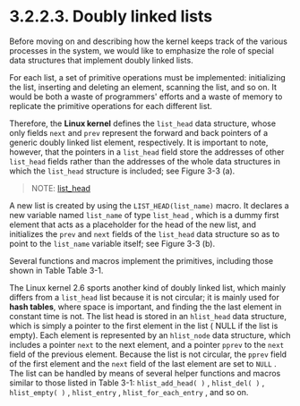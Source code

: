 # 3.2.2.3. Doubly linked lists

Before moving on and describing how the kernel keeps track of the various processes in the system,
we would like to emphasize the role of special data structures that implement doubly linked lists.



For each list, a set of primitive operations must be implemented: initializing the list, inserting and
deleting an element, scanning the list, and so on. It would be both a waste of programmers' efforts
and a waste of memory to replicate the primitive operations for each different list.



Therefore, the **Linux kernel** defines the  `list_head` data structure, whose only fields  `next` and  `prev`
represent the forward and back pointers of a generic doubly linked list element, respectively. It is
important to note, however, that the pointers in a  `list_head` field store the addresses of other
`list_head` fields rather than the addresses of the whole data structures in which the  `list_head`
structure is included; see Figure 3-3 (a).

> NOTE: [list_head](https://elixir.bootlin.com/linux/v2.6.11/source/include/linux/list.h#L28) 

A new list is created by using the  `LIST_HEAD(list_name)` macro. It declares a new variable named
`list_name` of type  `list_head` , which is a dummy first element that acts as a placeholder for the head
of the new list, and initializes the  `prev` and  `next` fields of the  `list_head` data structure so as to point
to the  `list_name` variable itself; see Figure 3-3 (b).

Several functions and macros implement the primitives, including those shown in Table Table 3-1.





The Linux kernel 2.6 sports another kind of doubly linked list, which mainly differs from a  `list_head`
list because it is not circular; it is mainly used for **hash tables**, where space is important, and finding
the the last element in constant time is not. The list head is stored in an  `hlist_head` data structure,
which is simply a pointer to the first element in the list ( NULL if the list is empty). Each element is represented by an  `hlist_node` data structure, which includes a pointer  `next` to the next element, and
a pointer  `pprev` to the  `next` field of the previous element. Because the list is not circular, the  `pprev`
field of the first element and the  `next` field of the last element are set to  `NULL` . The list can be
handled by means of several helper functions and macros similar to those listed in Table 3-1:
`hlist_add_head( )` ,  `hlist_del( )` ,  `hlist_empty( )` ,  `hlist_entry` ,  `hlist_for_each_entry` , and so on.